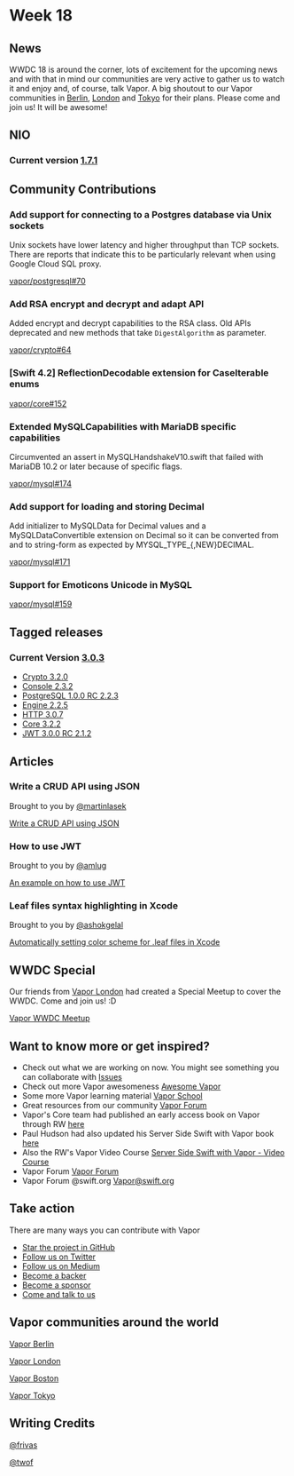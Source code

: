 # Week 18

## News

WWDC 18 is around the corner, lots of excitement for the upcoming news and with that in mind our communities are very active to gather us to watch it and enjoy and, of course, talk Vapor. A big shoutout to our Vapor communities in [Berlin](http://vapor.berlin/#/), [London](https://www.meetup.com/VaporLondon/) and [Tokyo](https://vapormeetuptokyo.connpass.com/event/88654/) for their plans. Please come and join us! It will be awesome!

## NIO

### Current version [1.7.1](https://github.com/apple/swift-nio/releases/tag/1.7.1)

## Community Contributions

### Add support for connecting to a Postgres database via Unix sockets
Unix sockets have lower latency and higher throughput than TCP sockets. There are reports that indicate this to be particularly relevant when using Google Cloud SQL proxy.

[vapor/postgresql#70](https://github.com/vapor/postgresql/pull/70)

### Add RSA encrypt and decrypt and adapt API
Added encrypt and decrypt capabilities to the RSA class. Old APIs deprecated and new methods that take ```DigestAlgorithm``` as parameter.

[vapor/crypto#64](https://github.com/vapor/crypto/pull/64)

### [Swift 4.2] ReflectionDecodable extension for CaseIterable enums

[vapor/core#152](https://github.com/vapor/core/pull/152)

### Extended MySQLCapabilities with MariaDB specific capabilities
Circumvented an assert in MySQLHandshakeV10.swift that failed with MariaDB 10.2 or later because of specific flags.

[vapor/mysql#174](https://github.com/vapor/mysql/pull/174)

### Add support for loading and storing Decimal
Add initializer to MySQLData for Decimal values and a MySQLDataConvertible extension on Decimal so it can be converted from and to string-form as expected by MYSQL_TYPE_{,NEW}DECIMAL.

[vapor/mysql#171](https://github.com/vapor/mysql/pull/171)

### Support for Emoticons Unicode in MySQL

[vapor/mysql#159](https://github.com/vapor/mysql/pull/159)

## Tagged releases
### Current Version [3.0.3](https://github.com/vapor/vapor/releases/tag/3.0.3)

- [Crypto 3.2.0](https://github.com/vapor/crypto/releases/tag/3.2.0)
- [Console 2.3.2](https://github.com/vapor/console/releases/tag/2.3.2)
- [PostgreSQL 1.0.0 RC 2.2.3](https://github.com/vapor/postgresql/releases/tag/1.0.0-rc.2.2.3)
- [Engine 2.2.5](https://github.com/vapor/http/releases/tag/2.2.5) 
- [HTTP 3.0.7](https://github.com/vapor/http/releases/tag/3.0.7)
- [Core 3.2.2](https://github.com/vapor/core/releases/tag/3.2.2)
- [JWT 3.0.0 RC 2.1.2](https://github.com/vapor/jwt/releases/tag/3.0.0-rc.2.1.2)

## Articles

### Write a CRUD API using JSON

Brought to you by [@martinlasek](https://github.com/martinlasek)

[Write a CRUD API using JSON](https://medium.com/@martinlasek/tutorial-write-a-crud-api-using-json-c1edb1439d8a)

### How to use JWT

Brought to you by [@amlug](https://github.com/proggeramlug)

[An example on how to use JWT](https://github.com/skelpo/JWTAuthExample)

### Leaf files syntax highlighting in Xcode
Brought to you by [@ashokgelal](https://github.com/ashokgelal)

[Automatically setting color scheme for .leaf files in Xcode](https://ashokgelal.com/2017/01/19/leaf_color_schemer_xcode/?ref=github)


## WWDC Special

Our friends from [Vapor London](https://www.meetup.com/VaporLondon/) had created a Special Meetup to cover the WWDC. Come and join us! :D

[Vapor WWDC Meetup](http://meetu.ps/e/Fk96f/zf1k9/a)

## Want to know more or get inspired?

- Check out what we are working on now. You might see something you can collaborate with [Issues](https://github.com/search?q=org%3Avapor+is%3Aissue+is%3Aopen+)
- Check out more Vapor awesomeness [Awesome Vapor](https://github.com/Cellane/awesome-vapor)
- Some more Vapor learning material [Vapor School](https://github.com/vaporberlin/vaporschool)
- Great resources from our community [Vapor Forum](https://www.vaporforums.io)
- Vapor's Core team had published an early access book on Vapor through RW [here](https://store.raywenderlich.com/products/server-side-swift-with-vapor)
- Paul Hudson had also updated his Server Side Swift with Vapor book [here](https://www.hackingwithswift.com/files/server-side-swift-vapor-edition-toc.pdf)
- Also the RW's Vapor Video Course [Server Side Swift with Vapor - Video Course ](https://videos.raywenderlich.com/courses/115-server-side-swift-with-vapor/lessons/1)
- Vapor Forum [Vapor Forum](http://vaporforums.io/)
- Vapor Forum @swift.org [Vapor@swift.org](https://forums.swift.org/c/related-projects/vapor)

## Take action

There are many ways you can contribute with Vapor

- [Star the project in GitHub](https://github.com/vapor/vapor)
- [Follow us on Twitter](https://twitter.com/codevapor)
- [Follow us on Medium](https://medium.com/@codevapor)
- [Become a backer](https://opencollective.com/vapor#backer)
- [Become a sponsor](https://opencollective.com/vapor#sponsor)
- [Come and talk to us](https://vapor.team)

## Vapor communities around the world

[Vapor Berlin](http://vapor.berlin/#/)

[Vapor London](https://www.meetup.com/VaporLondon/)

[Vapor Boston](https://www.meetup.com/VaporBoston/)

[Vapor Tokyo](https://vapormeetuptokyo.connpass.com/event/88654/)

## Writing Credits

[@frivas](https://github.com/frivas)

[@twof](https://github.com/twof)
